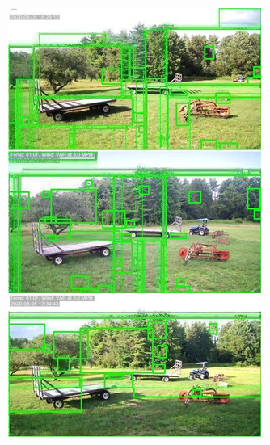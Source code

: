 ![20200805-162847-165852](in/20200805/20200805-162847-165852_0_.jpg)
![20200805-165857-172902](in/20200805/20200805-165857-172902_0_.jpg)
![20200805-172907-175912](in/20200805/20200805-172907-175912_0_.jpg)
